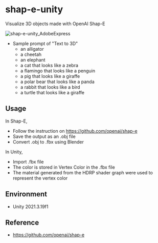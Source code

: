 # shap-e-unity
Visualize 3D objects made with OpenAI Shap-E

![shap-e-unity_AdobeExpress](https://github.com/skykim/shap-e-unity/assets/18140805/8171527f-c9ab-4f85-a481-7b511682b521)

- Sample prompt of "Text to 3D"
  - an alligator
  - a cheetah
  - an elephant
  - a cat that looks like a zebra
  - a flamingo that looks like a penguin
  - a pig that looks like a giraffe
  - a polar bear that looks like a panda
  - a rabbit that looks like a bird
  - a turtle that looks like a giraffe

## Usage

In Shap-E,
- Follow the instruction on https://github.com/openai/shap-e
- Save the output as an .obj file
- Convert .obj to .fbx using Blender

In Unity,
- Import .fbx file
- The color is stored in Vertex Color in the .fbx file
- The material generated from the HDRP shader graph were used to represent the vertex color

## Environment
- Unity 2021.3.19f1

## Reference
- https://github.com/openai/shap-e

